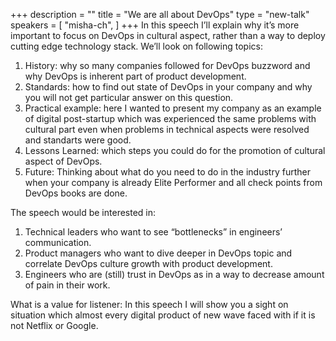 +++
description = ""
title = "We are all about DevOps"
type = "new-talk"
speakers = [
        "misha-ch",
]
+++
In this speech I’ll explain why it’s more important to focus on DevOps in cultural aspect, rather than a way to deploy cutting edge technology stack. We’ll look on following topics:
1. 	History: why so many companies followed for DevOps buzzword and why DevOps is inherent part of product development.
2. 	Standards: how to find out state of DevOps in your company and why you will not get particular answer on this question.
3. 	Practical example: here I wanted to present my company as an example of digital post-startup which was experienced the same problems with cultural part even when problems in technical aspects were resolved and standarts were good.
4. 	Lessons Learned: which steps you could do for the promotion of cultural aspect of DevOps.
5. 	Future: Thinking about what do you need to do in the industry further when your company is already Elite Performer and all check points from DevOps books are done.
 
The speech would be interested in:
1. 	Technical leaders who want to see “bottlenecks” in engineers’ communication.
2. 	Product managers who want to dive deeper in DevOps topic and correlate DevOps culture growth with product development.
3. 	Engineers who are (still) trust in DevOps as in a way to decrease amount of pain in their work.
 
What is a value for listener:
In this speech I will show you a sight on situation which almost every digital product of new wave faced with if it is not Netflix or Google.